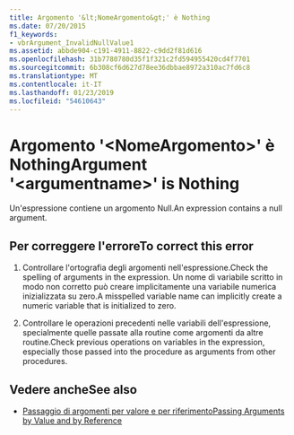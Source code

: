 ```yaml
---
title: Argomento '&lt;NomeArgomento&gt;' è Nothing
ms.date: 07/20/2015
f1_keywords:
- vbrArgument_InvalidNullValue1
ms.assetid: abbde904-c191-4911-8822-c9dd2f81d616
ms.openlocfilehash: 31b7780780d35f1f321c2fd594955420cd4f7701
ms.sourcegitcommit: 6b308cf6d627d78ee36dbbae8972a310ac7fd6c8
ms.translationtype: MT
ms.contentlocale: it-IT
ms.lasthandoff: 01/23/2019
ms.locfileid: "54610643"
---
```

# <a name="argument-ltargumentnamegt-is-nothing"></a><span data-ttu-id="edf0f-102">Argomento '&lt;NomeArgomento&gt;' è Nothing</span><span class="sxs-lookup"><span data-stu-id="edf0f-102">Argument '&lt;argumentname&gt;' is Nothing</span></span>
<span data-ttu-id="edf0f-103">Un'espressione contiene un argomento Null.</span><span class="sxs-lookup"><span data-stu-id="edf0f-103">An expression contains a null argument.</span></span>  
  
## <a name="to-correct-this-error"></a><span data-ttu-id="edf0f-104">Per correggere l'errore</span><span class="sxs-lookup"><span data-stu-id="edf0f-104">To correct this error</span></span>  
  
1.  <span data-ttu-id="edf0f-105">Controllare l'ortografia degli argomenti nell'espressione.</span><span class="sxs-lookup"><span data-stu-id="edf0f-105">Check the spelling of arguments in the expression.</span></span> <span data-ttu-id="edf0f-106">Un nome di variabile scritto in modo non corretto può creare implicitamente una variabile numerica inizializzata su zero.</span><span class="sxs-lookup"><span data-stu-id="edf0f-106">A misspelled variable name can implicitly create a numeric variable that is initialized to zero.</span></span>  
  
2.  <span data-ttu-id="edf0f-107">Controllare le operazioni precedenti nelle variabili dell'espressione, specialmente quelle passate alla routine come argomenti da altre routine.</span><span class="sxs-lookup"><span data-stu-id="edf0f-107">Check previous operations on variables in the expression, especially those passed into the procedure as arguments from other procedures.</span></span>  
  
## <a name="see-also"></a><span data-ttu-id="edf0f-108">Vedere anche</span><span class="sxs-lookup"><span data-stu-id="edf0f-108">See also</span></span>
- [<span data-ttu-id="edf0f-109">Passaggio di argomenti per valore e per riferimento</span><span class="sxs-lookup"><span data-stu-id="edf0f-109">Passing Arguments by Value and by Reference</span></span>](../../visual-basic/programming-guide/language-features/procedures/passing-arguments-by-value-and-by-reference.md)

